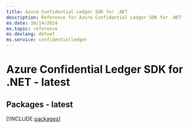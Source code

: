 ```yaml
---
title: Azure Confidential Ledger SDK for .NET
description: Reference for Azure Confidential Ledger SDK for .NET
ms.date: 10/14/2024
ms.topic: reference
ms.devlang: dotnet
ms.service: confidentialledger
---
```

# Azure Confidential Ledger SDK for .NET - latest
## Packages - latest
[!INCLUDE [packages](confidential-ledger-index.md)]
